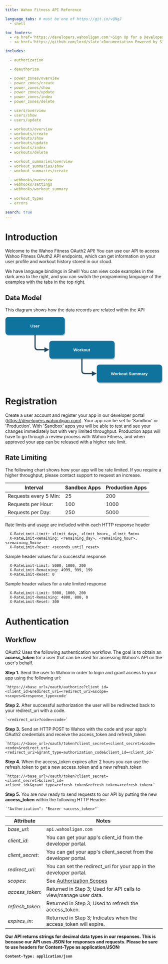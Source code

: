 ```yaml
---
title: Wahoo Fitness API Reference

language_tabs: # must be one of https://git.io/vQNgJ
  - shell

toc_footers:
  - <a href='https://developers.wahooligan.com'>Sign Up for a Developer Key</a>
  - <a href='https://github.com/lord/slate'>Documentation Powered by Slate</a>

includes:

  - authorization

  - deauthorize

  - power_zones/overview
  - power_zones/create
  - power_zones/show
  - power_zones/update
  - power_zones/index
  - power_zones/delete

  - users/overview
  - users/show
  - users/update

  - workouts/overview
  - workouts/create
  - workouts/show
  - workouts/update
  - workouts/index
  - workouts/delete

  - workout_summaries/overview
  - workout_summaries/show
  - workout_summaries/create

  - webhooks/overview
  - webhooks/settings
  - webhooks/workout_summary
  
  - workout_types
  - errors

search: true
---
```


# Introduction

Welcome to the Wahoo Fitness OAuth2 API! You can use our API to access Wahoo Fitness OAuth2 API endpoints, which can get information on your  user profile and workout history stored in our cloud.

We have language bindings in Shell! You can view code examples in the dark area to the right, and you can switch the programming language of the examples with the tabs in the top right.

## Data Model

This diagram shows how the data records are related within the API

[//]: # (Edit file here: https://drive.google.com/file/d/1cOpAiu_1DGkx8oLKtqP_uLMgk9d1x-vE/view?usp=sharing)
<svg xmlns="http://www.w3.org/2000/svg" xmlns:xlink="http://www.w3.org/1999/xlink" version="1.1" width="531px" height="224px" viewBox="-0.5 -0.5 531 224"><defs/><g><rect x="0" y="0" width="200" height="60" rx="9" ry="9" fill="#000000" stroke="none" transform="translate(2,3)translate(100,0)scale(-1,1)translate(-100,0)" opacity="0.25"/><rect x="0" y="0" width="200" height="60" rx="9" ry="9" fill="#10739e" stroke="none" transform="translate(100,0)scale(-1,1)translate(-100,0)" pointer-events="all"/><g fill="#FFFFFF" font-family="Helvetica" font-weight="bold" text-anchor="middle" font-size="14px"><text x="99.5" y="35.5">User</text></g><rect x="308" y="160" width="220" height="60" rx="9" ry="9" fill="#000000" stroke="none" transform="translate(2,3)translate(418,0)scale(-1,1)translate(-418,0)" opacity="0.25"/><rect x="308" y="160" width="220" height="60" rx="9" ry="9" fill="#10739e" stroke="none" transform="translate(418,0)scale(-1,1)translate(-418,0)" pointer-events="all"/><g fill="#FFFFFF" font-family="Helvetica" font-weight="bold" text-anchor="middle" font-size="14px"><text x="417.5" y="195.5">Workout Summary</text></g><rect x="148" y="80" width="220" height="60" rx="9" ry="9" fill="#000000" stroke="none" transform="translate(2,3)" opacity="0.25"/><rect x="148" y="80" width="220" height="60" rx="9" ry="9" fill="#10739e" stroke="none" pointer-events="all"/><g fill="#FFFFFF" font-family="Helvetica" font-weight="bold" text-anchor="middle" font-size="14px"><text x="257.5" y="115.5">Workout</text></g><path d="M 100 60 L 100 100 Q 100 110 110 110 L 133.53 110" fill="none" stroke="#23445d" stroke-width="4" stroke-miterlimit="10" pointer-events="stroke"/><path d="M 143.53 110 L 133.53 115 L 133.53 105 Z" fill="#23445d" stroke="#23445d" stroke-width="4" stroke-miterlimit="10" pointer-events="all"/><path d="M 258 140 L 258 180 Q 258 190 268 190 L 293.53 190" fill="none" stroke="#23445d" stroke-width="4" stroke-miterlimit="10" pointer-events="stroke"/><path d="M 303.53 190 L 293.53 195 L 293.53 185 Z" fill="#23445d" stroke="#23445d" stroke-width="4" stroke-miterlimit="10" pointer-events="all"/></g></svg>

# Registration

Create a user account and register your app in our developer portal (https://developers.wahooligan.com). Your app can be set to 'Sandbox' or 'Production'. With 'Sandbox' apps you will be able to test and see your changes immediately but with very limited throughput. Production apps will have to go through a review process with Wahoo Fitness, and when approved your app can be released with a higher rate limit.

## Rate Limiting

The following chart shows how your app will be rate limited. If you require a higher throughput, please contact support to request an increase.

Interval                     | Sandbox Apps        | Production Apps
-----------                  | -----------         | ------------
Requests every 5 Min:        | 25                  | 200
Requests per Hour:           | 100                 | 1000
Requests per Day:            | 250                 | 5000

Rate limits and usage are included within each HTTP response header
```http request
  X-RateLimit-Limit: <limit_day>, <limit_hour>, <limit_5min>
  X-RateLimit-Remaining: <remaining_day>, <remaining_hour>, <remaining_5min>
  X-RateLimit-Reset: <seconds_until_reset>
```
Sample header values for a successful response
```http request
  X-RateLimit-Limit: 5000, 1000, 200
  X-RateLimit-Remaining: 4999, 999, 199
  X-RateLimit-Reset: 0
```
Sample header values for a rate limited response
```http request
  X-RateLimit-Limit: 5000, 1000, 200
  X-RateLimit-Remaining: 4800, 800, 0
  X-RateLimit-Reset: 300
```



# Authentication

## Workflow

OAuth2 Uses the following authentication workflow. The goal is to obtain an **access_token** for a user that can be used for accessing Wahoo's API on the user's behalf.

**Step 1.** Send the user to Wahoo in order to login and grant access to your app using the following url:

    `https://<base_url>/oauth/authorize?client_id=<client_id>&redirect_uri=<redirect_uri>&scope=<scopes>&response_type=code`

**Step 2.** After successful authorization the user will be redirected back to your redirect_uri with a code.

    `<redirect_uri>?code=<code>`

**Step 3.** Send an HTTP POST to Wahoo with the code and your app's OAuth2 credentials and receive the access_token and refresh_token

    `https://<base_url>/oauth/token?client_secret=<client_secret>&code=<code>&redirect_uri=<redirect_uri>&grant_type=authorization_code&client_id=<client_id>`

**Step 4.** When the access_token expires after 2 hours you can use the refresh_token to get a new access_token and a new refresh_token

    `https://<base_url>/oauth/token?client_secret=<client_secret>&client_id=<client_id>&grant_type=refresh_token&refresh_token=<refresh_token>`

**Step 5.** You are now ready to send requests to our API by putting the new **access_token** within the following HTTP Header:

    `"Authorization": "Bearer <access_token>"`

Attribute           | Notes
-----------         | ----------- 
_base_url_:         | `api.wahooligan.com`
_client_id_:        | You can get your app's client_id from the developer portal.
_client_secret_:    | You can get your app's client_secret from the developer portal.
_redirect_uri_:     | You can set the redirect_uri for your app in the developer portal.
_scopes_:           | See [Authorization Scopes](#authorization)
_access_token_:     | Returned in Step 3; Used for API calls to view/manage user data.
_refresh_token_:    | Returned in Step 3; Used to refresh the access_token.
_expires_in_:       | Returned in Step 3; Indicates when the access_token will expire.

**Our API returns strings for decimal data types in our responses. This is because our API uses JSON for responses and requests. Please be sure to use headers for Content-Type as application/JSON:**

**`Content-Type: application/json`**
